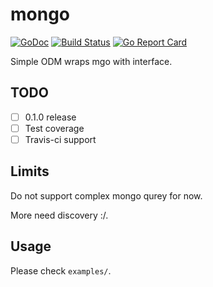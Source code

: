 # mongo

[![GoDoc](http://img.shields.io/badge/godoc-reference-5272B4.svg?style=flat-square)](https://godoc.org/github.com/yeeuu/mongo)
[![Build Status](https://travis-ci.org/yeeuu/mongo.svg?branch=master)](https://travis-ci.org/yeeuu/mongo)
[![Go Report Card](https://goreportcard.com/badge/github.com/yeeuu/mongo)](https://goreportcard.com/report/github.com/yeeuu/mongo)


Simple ODM wraps mgo with interface.

## TODO
 * [ ] 0.1.0 release
 * [ ] Test coverage
 * [ ] Travis-ci support

## Limits

Do not support complex mongo qurey for now.

More need discovery :/.

## Usage

Please check `examples/`.
